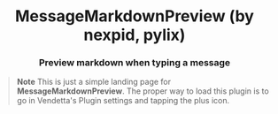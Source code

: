 <div align="center">
    <h1>MessageMarkdownPreview (by nexpid, pylix)</h1>
    <h3>Preview markdown when typing a message</h3>
</div>

> **Note**
> This is just a simple landing page for **MessageMarkdownPreview**. The proper way to load this plugin is to go in Vendetta's Plugin settings and tapping the plus icon.